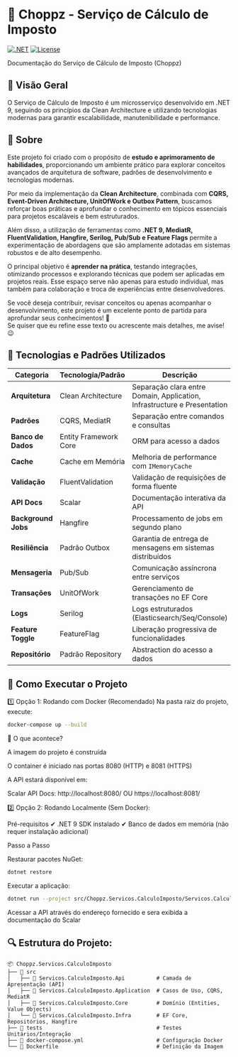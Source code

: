 # 🍺 Choppz - Serviço de Cálculo de Imposto  

[![.NET](https://img.shields.io/badge/.NET-9-purple)](https://dotnet.microsoft.com)
[![License](https://img.shields.io/badge/license-MIT-blue)](LICENSE)

Documentação do Serviço de Cálculo de Imposto (Choppz)

## 📌 Visão Geral

O Serviço de Cálculo de Imposto é um microsserviço desenvolvido em .NET 9, seguindo os princípios da Clean Architecture e utilizando tecnologias modernas para garantir escalabilidade, manutenibilidade e performance.

## 📝 Sobre
Este projeto foi criado com o propósito de **estudo e aprimoramento de habilidades**, proporcionando um ambiente prático para explorar conceitos avançados de arquitetura de software, padrões de desenvolvimento e tecnologias modernas.  

Por meio da implementação da **Clean Architecture**, combinada com **CQRS, Event-Driven Architecture, UnitOfWork e Outbox Pattern**, buscamos reforçar boas práticas e aprofundar o conhecimento em tópicos essenciais para projetos escaláveis e bem estruturados.  

Além disso, a utilização de ferramentas como **.NET 9, MediatR, FluentValidation, Hangfire, Serilog, Pub/Sub e Feature Flags** permite a experimentação de abordagens que são amplamente adotadas em sistemas robustos e de alto desempenho.  

O principal objetivo é **aprender na prática**, testando integrações, otimizando processos e explorando técnicas que podem ser aplicadas em projetos reais. Esse espaço serve não apenas para estudo individual, mas também para colaboração e troca de experiências entre desenvolvedores.  

Se você deseja contribuir, revisar conceitos ou apenas acompanhar o desenvolvimento, este projeto é um excelente ponto de partida para aprofundar seus conhecimentos! 🚀  
Se quiser que eu refine esse texto ou acrescente mais detalhes, me avise! 😉  


## 🔧 Tecnologias e Padrões Utilizados

| Categoria           | Tecnologia/Padrão         | Descrição                                                                 |
|---------------------|---------------------------|---------------------------------------------------------------------------|
| **Arquitetura**     | Clean Architecture        | Separação clara entre Domain, Application, Infrastructure e Presentation  |
| **Padrões**         | CQRS, MediatR             | Separação entre comandos e consultas                                      |
| **Banco de Dados**  | Entity Framework Core     | ORM para acesso a dados                                                   |
| **Cache**           | Cache em Memória          | Melhoria de performance com `IMemoryCache`                                |
| **Validação**       | FluentValidation          | Validação de requisições de forma fluente                                 |
| **API Docs**        | Scalar                    | Documentação interativa da API                                            |
| **Background Jobs** | Hangfire                  | Processamento de jobs em segundo plano                                    |
| **Resiliência**     | Padrão Outbox             | Garantia de entrega de mensagens em sistemas distribuídos                 |
| **Mensageria**      | Pub/Sub                   | Comunicação assíncrona entre serviços                                     |
| **Transações**      | UnitOfWork                | Gerenciamento de transações no EF Core                                    |
| **Logs**            | Serilog                   | Logs estruturados (Elasticsearch/Seq/Console)                             |
| **Feature Toggle**  | FeatureFlag               | Liberação progressiva de funcionalidades                                  |
| **Repositório**     | Padrão Repository         | Abstraction do acesso a dados                                             |

## 🚀 Como Executar o Projeto

1️⃣ Opção 1: Rodando com Docker (Recomendado)
Na pasta raiz do projeto, execute:

```bash
docker-compose up --build
```
🔹 O que acontece?

  A imagem do projeto é construída
  
  O container é iniciado nas portas 8080 (HTTP) e 8081 (HTTPS)
  
  A API estará disponível em:
  
  Scalar API Docs: http://localhost:8080/ OU https://localhost:8081/

2️⃣ Opção 2: Rodando Localmente (Sem Docker):

  Pré-requisitos
  ✔ .NET 9 SDK instalado
  ✔ Banco de dados em memória (não requer instalação adicional)

  Passo a Passo

Restaurar pacotes NuGet:
```bash
dotnet restore

```
Executar a aplicação:
```bash
dotnet run --project src/Choppz.Servicos.CalculoImposto/Servicos.CalculoImposto.Api/
```
Acessar a API através do endereço fornecido e sera exibida a documentação do Scalar

## 🔍 Estrutura do Projeto:

    📦 Choppz.Servicos.CalculoImposto
    ├── 📂 src
    │   ├── 📂 Servicos.CalculoImposto.Api          # Camada de Apresentação (API)
    │   ├── 📂 Servicos.CalculoImposto.Application  # Casos de Uso, CQRS, MediatR
    │   ├── 📂 Servicos.CalculoImposto.Core         # Domínio (Entities, Value Objects)
    │   └── 📂 Servicos.CalculoImposto.Infra        # EF Core, Repositórios, Hangfire
    ├── 📂 tests                                    # Testes Unitários/Integração
    ├── 📜 docker-compose.yml                       # Configuração Docker
    └── 📜 Dockerfile                               # Definição da Imagem